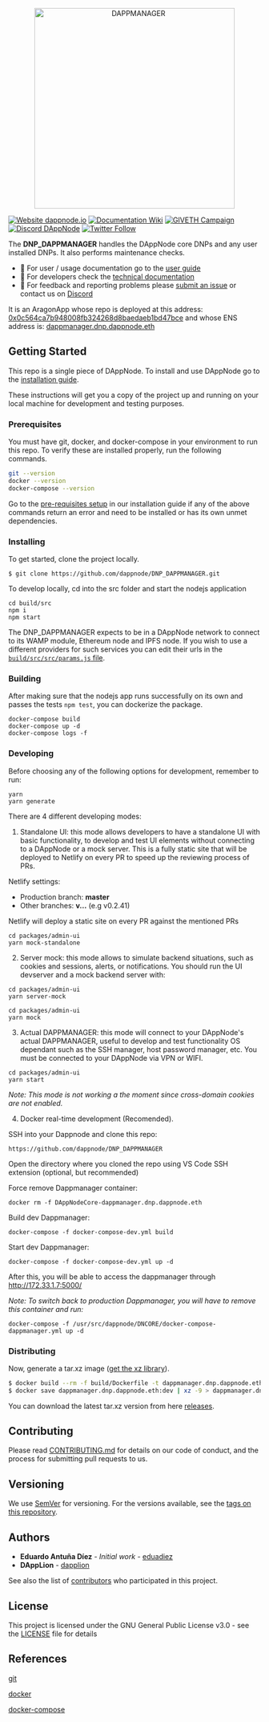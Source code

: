 <p align="center"><a href="https://github.com/dappnode/DAppNode"><img width="400" title="DAPPMANAGER" src='banner-dappmanager.png' /></a></p>

[![Website dappnode.io](https://img.shields.io/badge/Website-dappnode.io-brightgreen.svg)](https://dappnode.io/)
[![Documentation Wiki](https://img.shields.io/badge/Documentation-Wiki-brightgreen.svg)](https://docs.dappnode.io)
[![GIVETH Campaign](https://img.shields.io/badge/GIVETH-Campaign-1e083c.svg)](https://donate.dappnode.io)
[![Discord DAppNode](https://img.shields.io/discord/747647430450741309?label=Discord&logo=Discord&style=plastic)](https://discord.gg/g9k6vkW)
[![Twitter Follow](https://img.shields.io/twitter/follow/espadrine.svg?style=social&label=Follow)](https://twitter.dappnode.io)

The **DNP_DAPPMANAGER** handles the DAppNode core DNPs and any user installed DNPs. It also performs maintenance checks.

- :bust_in_silhouette: For user / usage documentation go to the [user guide](https://dappnode.github.io/DAppNodeDocs/#i-am-a-user/)
- :wrench: For developers check the [technical documentation](https://dappnode.github.io/DAppNodeDocs/#i-am-a-developer)
- :speech_balloon: For feedback and reporting problems please [submit an issue](https://github.com/dappnode/dappnode/issues/new) or contact us on [Discord](https://discord.gg/g9k6vkW)

It is an AragonApp whose repo is deployed at this address: [0x0c564ca7b948008fb324268d8baedaeb1bd47bce](https://etherscan.io/address/0x0c564ca7b948008fb324268d8baedaeb1bd47bce) and whose ENS address is: [dappmanager.dnp.dappnode.eth](https://etherscan.io/enslookup?q=dappmanager.dnp.dappnode.eth])

## Getting Started

This repo is a single piece of DAppNode. To install and use DAppNode go to the [installation guide](https://github.com/dappnode/DAppNode/wiki/DAppNode-Installation-Guide).

These instructions will get you a copy of the project up and running on your local machine for development and testing purposes.

### Prerequisites

You must have git, docker, and docker-compose in your environment to run this repo. To verify these are installed properly, run the following commands.

```bash
git --version
docker --version
docker-compose --version
```

Go to the [pre-requisites setup](https://docs.dappnode.io/user/quick-start/core/installation/#prerequisites) in our installation guide if any of the above commands return an error and need to be installed or has its own unmet dependencies.

### Installing

To get started, clone the project locally.

```
$ git clone https://github.com/dappnode/DNP_DAPPMANAGER.git
```

To develop locally, cd into the src folder and start the nodejs application

```
cd build/src
npm i
npm start
```

The DNP_DAPPMANAGER expects to be in a DAppNode network to connect to its WAMP module, Ethereum node and IPFS node. If you wish to use a different providers for such services you can edit their urls in the [`build/src/src/params.js` file](build/src/src/params.js).

### Building

After making sure that the nodejs app runs successfully on its own and passes the tests `npm test`, you can dockerize the package.

```
docker-compose build
docker-compose up -d
docker-compose logs -f
```

### Developing

Before choosing any of the following options for development, remember to run:
```
yarn
yarn generate
```

There are 4 different developing modes:

1. Standalone UI: this mode allows developers to have a standalone UI with basic functionality, to develop and test UI elements without connecting to a DAppNode or a mock server. This is a fully static site that will be deployed to Netlify on every PR to speed up the reviewing process of PRs.

Netlify settings:

- Production branch: **master**
- Other branches: **v...** (e.g v0.2.41)

Netlify will deploy a static site on every PR against the mentioned PRs

```
cd packages/admin-ui
yarn mock-standalone
```

2. Server mock: this mode allows to simulate backend situations, such as cookies and sessions, alerts, or notifications. You should run the UI devserver and a mock backend server with:

```
cd packages/admin-ui
yarn server-mock
```

```
cd packages/admin-ui
yarn mock
```

3. Actual DAPPMANAGER: this mode will connect to your DAppNode's actual DAPPMANAGER, useful to develop and test functionality OS dependant such as the SSH manager, host password manager, etc. You must be connected to your DAppNode via VPN or WIFI.

```
cd packages/admin-ui
yarn start
```

_Note: This mode is not working a the moment since cross-domain cookies are not enabled._

4. Docker real-time development (Recomended).

SSH into your Dappnode and clone this repo:

```
https://github.com/dappnode/DNP_DAPPMANAGER
```

Open the directory where you cloned the repo using VS Code SSH extension (optional, but recommended)

Force remove Dappmanager container:
```
docker rm -f DAppNodeCore-dappmanager.dnp.dappnode.eth
```

Build dev Dappmanager:

```
docker-compose -f docker-compose-dev.yml build
```

Start dev Dappmanager:

```
docker-compose -f docker-compose-dev.yml up -d
```

After this, you will be able to access the dappmanager through http://172.33.1.7:5000/

_Note: To switch back to production Dappmanager, you will have to remove this container and run:_


```
docker-compose -f /usr/src/dappnode/DNCORE/docker-compose-dappmanager.yml up -d
```

### Distributing

Now, generate a tar.xz image ([get the xz library](https://tukaani.org/xz/)).

```bash
$ docker build --rm -f build/Dockerfile -t dappmanager.dnp.dappnode.eth:dev build
$ docker save dappmanager.dnp.dappnode.eth:dev | xz -9 > dappmanager.dnp.dappnode.eth_x.y.z.tar.xz
```

You can download the latest tar.xz version from here [releases](https://github.com/dappnode/DNP_DAPPMANAGER/releases).

## Contributing

Please read [CONTRIBUTING.md](https://github.com/dappnode) for details on our code of conduct, and the process for submitting pull requests to us.

## Versioning

We use [SemVer](http://semver.org/) for versioning. For the versions available, see the [tags on this repository](https://github.com/dappnode/DNP_DAPPMANAGER/tags).

## Authors

- **Eduardo Antuña Díez** - _Initial work_ - [eduadiez](https://github.com/eduadiez)
- **DAppLion** - [dapplion](https://github.com/dapplion)

See also the list of [contributors](https://github.com/dappnode/DNP_DAPPMANAGER/contributors) who participated in this project.

## License

This project is licensed under the GNU General Public License v3.0 - see the [LICENSE](LICENSE) file for details

## References

[git](https://git-scm.com/)

[docker](https://www.docker.com/)

[docker-compose](https://docs.docker.com/compose/)

```

```
